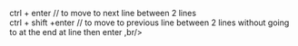 ctrl + enter         // to move to next line between 2 lines <br/>
ctrl + shift +enter   // to move to previous line between 2 lines without going to at the end at line then enter  ,br/>
